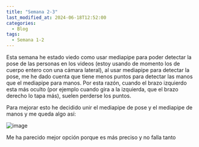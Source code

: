 ```yaml
---
title: "Semana 2-3"
last_modified_at: 2024-06-18T12:52:00
categories:
  - Blog
tags:
  - Semana 1-2
---
```


Esta semana he estado viedo como usar mediapipe para poder detectar la pose de las personas
en los videos (estoy usando de momento los de cuerpo entero con una cámara lateral), al usar
mediapipe para detectar la pose, me he dado cuenta que tiene menos puntos para detectar las 
manos que el mediapipe para manos. Por esta razón, cuando el brazo izquierdo esta más oculto
(por ejemplo cuando gira a la izquierda, que el brazo derecho lo tapa más), suelen perderse 
los puntos.

Para mejorar esto he decidido unir el mediapipe de pose y el mediapipe de manos y me queda algo así:

![image](https://github.com/RoboticsLabURJC/2024-tfg-arantxa-garcia/assets/92941311/1b3d80e4-38c6-43b9-a114-cebde410e689)

Me ha parecido mejor opción porque es más preciso y no falla tanto


